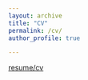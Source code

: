 ```yaml
---
layout: archive
title: "CV"
permalink: /cv/
author_profile: true

---
```


<a href="https://yyy-apple.github.io/files/cv_new.pdf" target="_blank">resume/cv</a>

